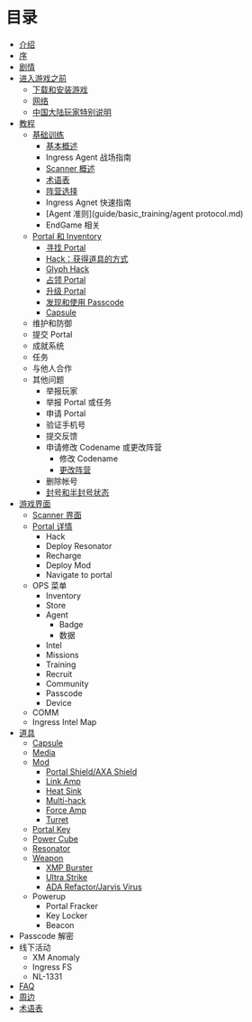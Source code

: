 # 目录

* [介绍](intro.md)
* [序](Preface.md)
* [剧情](plot/index.md)
* [进入游戏之前](before_game/index.md)
   * [下载和安装游戏](before_game/installation.md)
   * [网络](before_game/network.md)
   * [中国大陆玩家特别说明](before_game/chinese.md)
* [教程](guide/index.md)
  * [基础训练](guide/basic_training/index.md)
    * [基本概述](guide/basic_training/initial_briefing.md)
    * Ingress Agent 战场指南
    * [Scanner 概述](guide/basic_training/scanner.md)
    * [术语表](guide/basic_training/glossary.md)
    * [阵营选择](guide/basic_training/faction.md)
    * Ingress Agnet 快速指南
    * [Agent 准则](guide/basic_training/agent protocol.md)
    * EndGame 相关
  * [Portal 和 Inventory](guide/build_portals_and_inventory/index.md)
    * [寻找 Portal](guide/build_portals_and_inventory/finding_portals.md)
    * [Hack：获得道具的方式](guide/build_portals_and_inventory/acquire_items_via_hacking.md)
    * [Glyph Hack](guide/build_portals_and_inventory/glyph_hacking.md)
    * [占领 Portal](guide/build_portals_and_inventory/capture_a_portal.md)
    * [升级 Portal](guide/build_portals_and_inventory/upgrade_a_portal.md)
    * [发现和使用 Passcode](guide/build_portals_and_inventory/discover_and_use_passcodes.md)
    * [Capsule](guide/build_portals_and_inventory/capsules.md)
  * 维护和防御
  * 提交 Portal
  * 成就系统
  * 任务
  * 与他人合作
  * 其他问题
    * 举报玩家
    * 举报 Portal 或任务
    * 申请 Portal
    * 验证手机号
    * 提交反馈
    * 申请修改 Codename 或更改阵营
      * 修改 Codename
      * [更改阵营](guide/misc/change_faction.md)
    * 删除帐号
    * [封号和半封号状态](guide/misc/account_locked_or_observer.md)
* [游戏界面](interface/index.md)
  * [Scanner 界面](interface/scanner_interface.md)
  * [Portal 详情](interface/portal.md)
    * Hack
    * Deploy Resonator
    * Recharge
    * Deploy Mod
    * Navigate to portal
  * OPS 菜单
    * Inventory
    * Store
    * Agent
      * Badge
      * 数据
    * Intel
    * Missions
    * Training
    * Recruit
    * Community
    * Passcode
    * Device
  * COMM
  * Ingress Intel Map
* [道具](objects/index.md)
  * [Capsule](objects/capsule/index.md)
  * [Media](objects/media/index.md)
  * [Mod](objects/mods/index.md)
    * [Portal Shield/AXA Shield](objects/mods/portal_shield.md)
    * [Link Amp](objects/mods/link_amp.md)
    * [Heat Sink](objects/mods/heat_sink.md)
    * [Multi-hack](objects/mods/multi-hack.md)
    * [Force Amp](objects/mods/force_amp.md)
    * [Turret](objects/mods/turret.md)
  * [Portal Key](objects/portal_key/index.md)
  * [Power Cube](objects/power_cube/index.md)
  * [Resonator](objects/resonator/index.md)
  * [Weapon](objects/weapon/index.md)
    * [XMP Burster](objects/weapon/xmp.md)
    * [Ultra Strike](objects/weapon/ultra_strike.md)
    * [ADA Refactor/Jarvis Virus](objects/weapon/ada_jarvis.md)
  * Powerup
    * Portal Fracker
    * Key Locker
    * Beacon
* Passcode 解密
* 线下活动
  * XM Anomaly
  * Ingress FS
  * NL-1331
* [FAQ](faq/index.md)
* [周边](accessories/index.md)
* [术语表](GLOSSARY.md)
